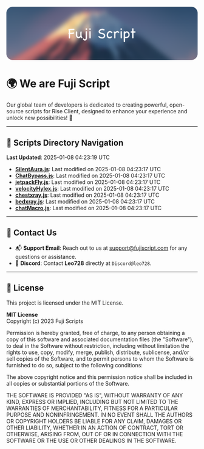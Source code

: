 ![Banner](.github/b.webp)

# 🌍 **We are Fuji Script**

Our global team of developers is dedicated to creating powerful, open-source scripts for Rise Client, designed to enhance your experience and unlock new possibilities! 🌟

---
<!-- SCRIPTS_NAVIGATION_START -->
## 📂 **Scripts Directory Navigation**

**Last Updated**: 2025-01-08 04:23:19 UTC

- **[SilentAura.js](scripts/SilentAura.js)**: Last modified on 2025-01-08 04:23:17 UTC
- **[ChatBypass.js](scripts/ChatBypass.js)**: Last modified on 2025-01-08 04:23:17 UTC
- **[jetpackFly.js](scripts/jetpackFly.js)**: Last modified on 2025-01-08 04:23:17 UTC
- **[velocityHylex.js](scripts/velocityHylex.js)**: Last modified on 2025-01-08 04:23:17 UTC
- **[chestxray.js](scripts/chestxray.js)**: Last modified on 2025-01-08 04:23:17 UTC
- **[bedxray.js](scripts/bedxray.js)**: Last modified on 2025-01-08 04:23:17 UTC
- **[chatMacro.js](scripts/chatMacro.js)**: Last modified on 2025-01-08 04:23:17 UTC

<!-- SCRIPTS_NAVIGATION_END -->

---

## 💬 **Contact Us**  
- 📬 **Support Email**: Reach out to us at [support@fujiscript.com](mailto:support@fujiscript.com) for any questions or assistance.  
- 💬 **Discord**: Contact **Leo728** directly at `Discord@leo728`.

---

## 📜 **License**

This project is licensed under the MIT License.  

**MIT License**  
Copyright (c) 2023 Fuji Scripts  

Permission is hereby granted, free of charge, to any person obtaining a copy of this software and associated documentation files (the "Software"), to deal in the Software without restriction, including without limitation the rights to use, copy, modify, merge, publish, distribute, sublicense, and/or sell copies of the Software, and to permit persons to whom the Software is furnished to do so, subject to the following conditions:  

The above copyright notice and this permission notice shall be included in all copies or substantial portions of the Software.  

THE SOFTWARE IS PROVIDED "AS IS", WITHOUT WARRANTY OF ANY KIND, EXPRESS OR IMPLIED, INCLUDING BUT NOT LIMITED TO THE WARRANTIES OF MERCHANTABILITY, FITNESS FOR A PARTICULAR PURPOSE AND NONINFRINGEMENT. IN NO EVENT SHALL THE AUTHORS OR COPYRIGHT HOLDERS BE LIABLE FOR ANY CLAIM, DAMAGES OR OTHER LIABILITY, WHETHER IN AN ACTION OF CONTRACT, TORT OR OTHERWISE, ARISING FROM, OUT OF OR IN CONNECTION WITH THE SOFTWARE OR THE USE OR OTHER DEALINGS IN THE SOFTWARE.  
